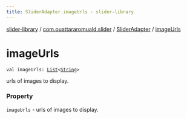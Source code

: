 ```yaml
---
title: SliderAdapter.imageUrls - slider-library
---
```


[slider-library](../../index.html) / [com.ouattararomuald.slider](../index.html) / [SliderAdapter](index.html) / [imageUrls](./image-urls.html)

# imageUrls

`val imageUrls: `[`List`](https://kotlinlang.org/api/latest/jvm/stdlib/kotlin.collections/-list/index.html)`<`[`String`](https://kotlinlang.org/api/latest/jvm/stdlib/kotlin/-string/index.html)`>`

urls of images to display.

### Property

`imageUrls` - urls of images to display.